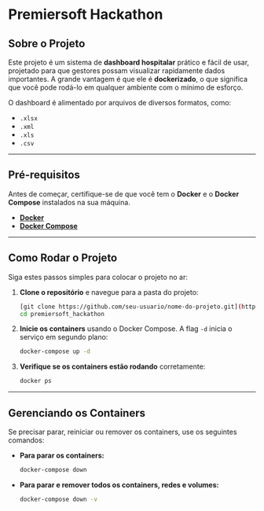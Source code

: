 # Premiersoft Hackathon

## Sobre o Projeto

Este projeto é um sistema de **dashboard hospitalar** prático e fácil de usar, projetado para que gestores possam visualizar rapidamente dados importantes. A grande vantagem é que ele é **dockerizado**, o que significa que você pode rodá-lo em qualquer ambiente com o mínimo de esforço.

O dashboard é alimentado por arquivos de diversos formatos, como:

  * `.xlsx`
  * `.xml`
  * `.xls`
  * `.csv`

-----

## Pré-requisitos

Antes de começar, certifique-se de que você tem o **Docker** e o **Docker Compose** instalados na sua máquina.

  * **[Docker](https://docs.docker.com/get-docker/)**
  * **[Docker Compose](https://docs.docker.com/compose/install/)**

-----

## Como Rodar o Projeto

Siga estes passos simples para colocar o projeto no ar:

1.  **Clone o repositório** e navegue para a pasta do projeto:

    ```bash
    [git clone https://github.com/seu-usuario/nome-do-projeto.git](https://github.com/brenovandall/premiersoft_hackathon.git)
    cd premiersoft_hackathon
    ```

2.  **Inicie os containers** usando o Docker Compose. A flag `-d` inicia o serviço em segundo plano:

    ```bash
    docker-compose up -d
    ```

3.  **Verifique se os containers estão rodando** corretamente:

    ```bash
    docker ps
    ```
    
-----

## Gerenciando os Containers

Se precisar parar, reiniciar ou remover os containers, use os seguintes comandos:

  * **Para parar os containers:**

    ```bash
    docker-compose down
    ```

  * **Para parar e remover todos os containers, redes e volumes:**

    ```bash
    docker-compose down -v
    ```
